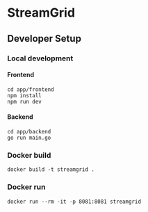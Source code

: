 # StreamGrid

## Developer Setup

### Local development


#### Frontend
```
cd app/frontend
npm install
npm run dev
```

#### Backend
```
cd app/backend
go run main.go
```

### Docker build

```
docker build -t streamgrid .
```

### Docker run

```
docker run --rm -it -p 8081:8081 streamgrid
```

